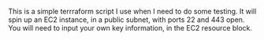 This is a simple terrraform script I use when I need to do some testing.
It will spin up an EC2 instance, in a public subnet, with ports 22 and 443 open.
You will need to input your own key information, in the EC2 resource block.
